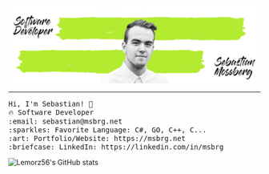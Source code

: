 <img src="https://raw.githubusercontent.com/Lemorz56/Lemorz56/master/banner-git.png"/>
 <hr></hr>
<p align="left">
  <samp>
    Hi, I'm Sebastian! 👋 <br>
    🔥 Software Developer <br>
    :email:	sebastian@msbrg.net <br>
    :sparkles: Favorite Language: C#, GO, C++, C... <br>
    :art: Portfolio/Website: https://msbrg.net <br>
    :briefcase: LinkedIn: https://linkedin.com/in/msbrg <br>
  </samp>
</p>

![Lemorz56's GitHub stats](https://github-readme-stats.vercel.app/api?username=Lemorz56&show_icons=true&theme=synthwave)
